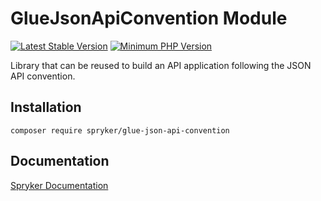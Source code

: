 # GlueJsonApiConvention Module
[![Latest Stable Version](https://poser.pugx.org/spryker/glue-json-api-convention/v/stable.svg)](https://packagist.org/packages/spryker/glue-json-api-convention)
[![Minimum PHP Version](https://img.shields.io/badge/php-%3E%3D%208.2-8892BF.svg)](https://php.net/)

Library that can be reused to build an API application following the JSON API convention.

## Installation

```
composer require spryker/glue-json-api-convention
```

## Documentation

[Spryker Documentation](https://docs.spryker.com)
